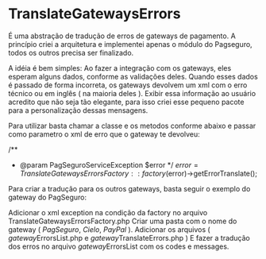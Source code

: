 # TranslateGatewaysErrors

É uma abstração de tradução de erros de gateways de pagamento.
A princípio criei a arquitetura e implementei apenas o módulo do Pagseguro, todos os outros precisa ser finalizado.

A idéia é bem simples:
Ao fazer a integração com os gateways, eles esperam alguns dados, conforme as validações deles.
Quando esses dados é passado de forma incorreta, os gateways devolvem um xml com o erro técnico ou em inglês ( na maioria deles ). Exibir essa informação ao usuário acredito que não seja tão elegante, para isso criei esse pequeno pacote para a personalização dessas mensagens.

Para utilizar basta chamar a classe e os metodos conforme abaixo e passar como parametro o xml de erro que o gateway te devolveu:

/**
 * @param PagSeguroServiceException $error
 */
$error = TranslateGatewaysErrorsFactory::factory($error)->getErrorTranslate();


Para criar a tradução para os outros gateways, basta seguir o exemplo do gateway do PagSeguro:

Adicionar o xml exception na condição da factory no arquivo TranslateGatewaysErrorsFactory.php
Criar uma pasta com o nome do gateway ( *PagSeguro*, *Cielo*, *PayPal* ).
Adicionar os arquivos ( *gateway*ErrorsList.php e *gateway*TranslateErrors.php )
E fazer a tradução dos erros no arquivo *gateway*ErrorsList com os codes e messages.
